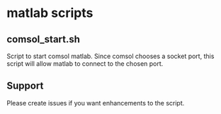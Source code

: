 #  matlab scripts

## comsol_start.sh
Script to start comsol matlab.
Since comsol chooses a socket port, this script will allow matlab to connect to the chosen port.

## Support
Please create issues if you want enhancements to the script.
